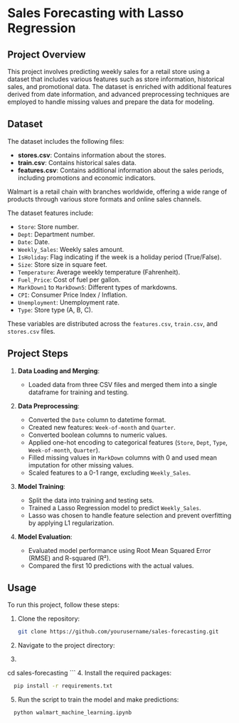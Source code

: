 # Sales Forecasting with Lasso Regression

## Project Overview

This project involves predicting weekly sales for a retail store using a dataset that includes various features such as store information, historical sales, and promotional data. The dataset is enriched with additional features derived from date information, and advanced preprocessing techniques are employed to handle missing values and prepare the data for modeling.

## Dataset

The dataset includes the following files:
- **stores.csv**: Contains information about the stores.
- **train.csv**: Contains historical sales data.
- **features.csv**: Contains additional information about the sales periods, including promotions and economic indicators.

Walmart is a retail chain with branches worldwide, offering a wide range of products through various store formats and online sales channels.

The dataset features include:
- `Store`: Store number.
- `Dept`: Department number.
- `Date`: Date.
- `Weekly_Sales`: Weekly sales amount.
- `IsHoliday`: Flag indicating if the week is a holiday period (True/False).
- `Size`: Store size in square feet.
- `Temperature`: Average weekly temperature (Fahrenheit).
- `Fuel_Price`: Cost of fuel per gallon.
- `MarkDown1` to `MarkDown5`: Different types of markdowns.
- `CPI`: Consumer Price Index / Inflation.
- `Unemployment`: Unemployment rate.
- `Type`: Store type (A, B, C).

These variables are distributed across the `features.csv`, `train.csv`, and `stores.csv` files.

## Project Steps

1. **Data Loading and Merging**:
   - Loaded data from three CSV files and merged them into a single dataframe for training and testing.

2. **Data Preprocessing**:
   - Converted the `Date` column to datetime format.
   - Created new features: `Week-of-month` and `Quarter`.
   - Converted boolean columns to numeric values.
   - Applied one-hot encoding to categorical features (`Store`, `Dept`, `Type`, `Week-of-month`, `Quarter`).
   - Filled missing values in `MarkDown` columns with 0 and used mean imputation for other missing values.
   - Scaled features to a 0-1 range, excluding `Weekly_Sales`.

3. **Model Training**:
   - Split the data into training and testing sets.
   - Trained a Lasso Regression model to predict `Weekly_Sales`.
   - Lasso was chosen to handle feature selection and prevent overfitting by applying L1 regularization.

4. **Model Evaluation**:
   - Evaluated model performance using Root Mean Squared Error (RMSE) and R-squared (R²).
   - Compared the first 10 predictions with the actual values.

## Usage

To run this project, follow these steps:

1. Clone the repository:
   ```bash
   git clone https://github.com/yourusername/sales-forecasting.git
    ```
2. Navigate to the project directory:
3.  ```bash
   cd sales-forecasting
    ```
4. Install the required packages:
 ```bash
   pip install -r requirements.txt
```
5. Run the script to train the model and make predictions:
 ```bash
   python walmart_machine_learning.ipynb
```
